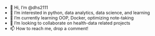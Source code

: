 - 👋 Hi, I’m @dhs2111
- 👀 I’m interested in python, data analytics, data science, and learning
- 🌱 I’m currently learning OOP, Docker, optimizing note-taking
- 💞️ I’m looking to collaborate on health-data related projects
- 📫 How to reach me, drop a comment!

<!---
dhs2111/dhs2111 is a ✨ special ✨ repository because its `README.md` (this file) appears on your GitHub profile.
You can click the Preview link to take a look at your changes.
--->
